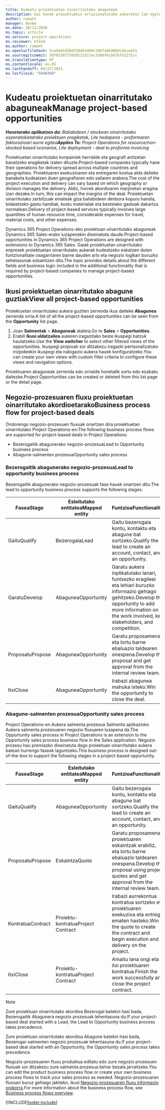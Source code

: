 ```yaml
---
title: Kudeatu proiektuetan oinarritutako abaguneak
description: Gai honek proiektuekin erlazionatutako aukerekin lan egiteko moduari buruzko informazioa eskaintzen du.
author: rumant
manager: Annbe
ms.date: 10/21/2020
ms.topic: article
ms.service: project-operations
ms.reviewer: kfend
ms.author: rumant
ms.openlocfilehash: 5ce9ad1458d338d63469c3d6fddb98b9cbbced31
ms.sourcegitcommit: 3d78338773929121d17ec3386f6cb67bfb2272cc
ms.translationtype: HT
ms.contentlocale: eu-ES
ms.lasthandoff: 04/27/2021
ms.locfileid: "5948360"
---
```

# <a name="manage-project-based-opportunities"></a><span data-ttu-id="771fb-103">Kudeatu proiektuetan oinarritutako abaguneak</span><span class="sxs-lookup"><span data-stu-id="771fb-103">Manage project-based opportunities</span></span>

<span data-ttu-id="771fb-104">_**Honetarako aplikatzen da:** Baliabideen / stockean oinarritutako eszenatokietarako proiektuen eragiketak, Lite hedapena - proformaren fakturazioari aurre egitea_</span><span class="sxs-lookup"><span data-stu-id="771fb-104">_**Applies To:** Project Operations for resource/non-stocked based scenarios, Lite deployment - deal to proforma invoicing_</span></span>

<span data-ttu-id="771fb-105">Proiektuetan oinarritutako konpainiek herrialde eta geografi anitzetan banatzeko eragiketak izaten dituzte.</span><span class="sxs-lookup"><span data-stu-id="771fb-105">Project-based companies typically have their operations for delivery spread across multiple countries and geographies.</span></span> <span data-ttu-id="771fb-106">Proiektuaren exekuzioaren eta entregaren kostua alda daiteke banaketa kudeatzen duen geografiaren edo sailaren arabera.</span><span class="sxs-lookup"><span data-stu-id="771fb-106">The cost of the project execution and delivery can vary  based on which geography or division manages the delivery.</span></span> <span data-ttu-id="771fb-107">Aldiz, horrek akordioaren marjinetan eragina izan dezake.</span><span class="sxs-lookup"><span data-stu-id="771fb-107">In turn, this can impact the margins of the deal.</span></span> <span data-ttu-id="771fb-108">Proiektuetan oinarritutako zerbitzuak emateak giza baliabideen denbora kopuru handia, bidaiatzeko gastu handiak, kostu materialak eta bestelako gastuak dakartza normalean.</span><span class="sxs-lookup"><span data-stu-id="771fb-108">Delivery of project-based services typically involves large quantities of human resource time, considerable expenses for travel, material costs, and other expenses.</span></span>

<span data-ttu-id="771fb-109">Dynamics 365 Project Operations-eko proiektuan oinarritutako abaguneak Dynamics 365 Sales-erako luzapenekin diseinatuta daude.</span><span class="sxs-lookup"><span data-stu-id="771fb-109">Project-based opportunities in Dynamics 365 Project Operations are designed with extensions to Dynamics 365 Sales.</span></span> <span data-ttu-id="771fb-110">Gaiak proiektuetan oinarritutako enpresek proiektuetan oinarritutako aukerak kudeatzeko eskatzen duten funtzionalitate osagarriaren barne dauden arlo eta negozio logikari buruzko xehetasunak eskaintzen ditu.</span><span class="sxs-lookup"><span data-stu-id="771fb-110">The topic provides details about the different fields and business logic included in the additional functionality that is required by project-based companies to manage project-based opportunities.</span></span>

## <a name="view-all-project-based-opportunities"></a><span data-ttu-id="771fb-111">Ikusi proiektuetan oinarritutako abagune guztiak</span><span class="sxs-lookup"><span data-stu-id="771fb-111">View all project-based opportunities</span></span>

<span data-ttu-id="771fb-112">Proiektuetan oinarritutako aukera guztien zerrenda ikus daiteke **Abagunea** zerrenda orria.</span><span class="sxs-lookup"><span data-stu-id="771fb-112">A list of all the project-based opportunities can be seen from the **Opportunity** list page.</span></span> 

1. <span data-ttu-id="771fb-113">Joan **Salmentak** > **Abaguneak** atalera.</span><span class="sxs-lookup"><span data-stu-id="771fb-113">Go to **Sales** > **Opportunities**.</span></span>
2. <span data-ttu-id="771fb-114">Erabili **Ikusi aldatzailea** aukeren iragazitako beste ikuspegi batzuk hautatzeko.</span><span class="sxs-lookup"><span data-stu-id="771fb-114">Use the **View switcher** to select other filtered views of the opportunities.</span></span> <span data-ttu-id="771fb-115">Ikuspegi propioak sor ditzakezu iragazki pertsonalizatuko irizpideekin ikuspegi eta nabigazio aukera hauek konfiguratzeko.</span><span class="sxs-lookup"><span data-stu-id="771fb-115">You can create your own views with custom filter criteria to configure these views and navigation options.</span></span>

<span data-ttu-id="771fb-116">Proiektuaren abaguneak zerrenda edo orrialde honetatik sortu edo ezabatu daitezke.</span><span class="sxs-lookup"><span data-stu-id="771fb-116">Project Opportunities can be created or deleted from this list page or the detail page.</span></span>

## <a name="business-process-flow-for-project-based-deals"></a><span data-ttu-id="771fb-117">Negozio-prozesuaren fluxu proiektuetan oinarritutako akordioetarako</span><span class="sxs-lookup"><span data-stu-id="771fb-117">Business process flow for project-based deals</span></span>

<span data-ttu-id="771fb-118">Ondorengo negozio-prozesuen fluxuak onartzen dira proiektuetan oinarritutako Project Operations-en:</span><span class="sxs-lookup"><span data-stu-id="771fb-118">The following business process flows are supported for project-based deals in Project Operations:</span></span>

- <span data-ttu-id="771fb-119">Bezerogaitik abagunerako negozio-prozesua</span><span class="sxs-lookup"><span data-stu-id="771fb-119">Lead to Opportunity business process</span></span>
- <span data-ttu-id="771fb-120">Abagune-salmenten prozesua</span><span class="sxs-lookup"><span data-stu-id="771fb-120">Opportunity sales process</span></span>

### <a name="lead-to-opportunity-business-process"></a><span data-ttu-id="771fb-121">Bezerogaitik abagunerako negozio-prozesua</span><span class="sxs-lookup"><span data-stu-id="771fb-121">Lead to opportunity business process</span></span> 
<span data-ttu-id="771fb-122">Bezerogaitik abagunerako negozio-prozesuak fase hauek onartzen ditu:</span><span class="sxs-lookup"><span data-stu-id="771fb-122">The lead to opportunity business process supports the following stages:</span></span>

| <span data-ttu-id="771fb-123">Fasea</span><span class="sxs-lookup"><span data-stu-id="771fb-123">Stage</span></span> | <span data-ttu-id="771fb-124">Esleitutako entitatea</span><span class="sxs-lookup"><span data-stu-id="771fb-124">Mapped entity</span></span> | <span data-ttu-id="771fb-125">Funtzioa</span><span class="sxs-lookup"><span data-stu-id="771fb-125">Functionality</span></span> |
| --- | --- | --- |
| <span data-ttu-id="771fb-126">Gaitu</span><span class="sxs-lookup"><span data-stu-id="771fb-126">Qualify</span></span> | <span data-ttu-id="771fb-127">Bezerogaia</span><span class="sxs-lookup"><span data-stu-id="771fb-127">Lead</span></span> | <span data-ttu-id="771fb-128">Gaitu bezerogaia kontu, kontaktu eta abagune bat sortzeko.</span><span class="sxs-lookup"><span data-stu-id="771fb-128">Qualify the lead to create an account, contact, and an opportunity.</span></span> |
| <span data-ttu-id="771fb-129">Garatu</span><span class="sxs-lookup"><span data-stu-id="771fb-129">Develop</span></span> | <span data-ttu-id="771fb-130">Abagunea</span><span class="sxs-lookup"><span data-stu-id="771fb-130">Opportunity</span></span> | <span data-ttu-id="771fb-131">Garatu aukera inplikatutako lanari, funtsezko eragileei eta lehiari buruzko informazio gehiago gehitzeko.</span><span class="sxs-lookup"><span data-stu-id="771fb-131">Develop the opportunity to add more information on the work involved, key stakeholders, and competition.</span></span> |
| <span data-ttu-id="771fb-132">Proposatu</span><span class="sxs-lookup"><span data-stu-id="771fb-132">Propose</span></span> | <span data-ttu-id="771fb-133">Abagunea</span><span class="sxs-lookup"><span data-stu-id="771fb-133">Opportunity</span></span> | <span data-ttu-id="771fb-134">Garatu proposamena eta lortu barne ebaluazio taldearen onespena.</span><span class="sxs-lookup"><span data-stu-id="771fb-134">Develop the proposal and get approval from the internal review team.</span></span> |
| <span data-ttu-id="771fb-135">Itxi</span><span class="sxs-lookup"><span data-stu-id="771fb-135">Close</span></span> | <span data-ttu-id="771fb-136">Abagunea</span><span class="sxs-lookup"><span data-stu-id="771fb-136">Opportunity</span></span> | <span data-ttu-id="771fb-137">Irabazi abagunea mahuka ixteko.</span><span class="sxs-lookup"><span data-stu-id="771fb-137">Win the opportunity to close the deal.</span></span> |

### <a name="opportunity-sales-process"></a><span data-ttu-id="771fb-138">Abagune-salmenten prozesua</span><span class="sxs-lookup"><span data-stu-id="771fb-138">Opportunity sales process</span></span>
<span data-ttu-id="771fb-139">Project Operations-en Aukera salmenta prozesua Salmenta aplikazioko Aukera salmenta prozesuaren negozio fluxuaren luzapena da.</span><span class="sxs-lookup"><span data-stu-id="771fb-139">The Opportunity sales process in Project Operations is an extension to the Opportunity sales process business flow in the Sales application.</span></span> <span data-ttu-id="771fb-140">Negozio prozesu hau premiazko diseinatuta dago proiektuan oinarritutako aukera batean hurrengo faseak laguntzeko.</span><span class="sxs-lookup"><span data-stu-id="771fb-140">This business process is designed out-of-the-box to support the following stages in a project-based opportunity.</span></span>

| <span data-ttu-id="771fb-141">Fasea</span><span class="sxs-lookup"><span data-stu-id="771fb-141">Stage</span></span> | <span data-ttu-id="771fb-142">Esleitutako entitatea</span><span class="sxs-lookup"><span data-stu-id="771fb-142">Mapped entity</span></span> | <span data-ttu-id="771fb-143">Funtzioa</span><span class="sxs-lookup"><span data-stu-id="771fb-143">Functionality</span></span> |
| --- | --- | --- |
| <span data-ttu-id="771fb-144">Gaitu</span><span class="sxs-lookup"><span data-stu-id="771fb-144">Qualify</span></span> | <span data-ttu-id="771fb-145">Abagunea</span><span class="sxs-lookup"><span data-stu-id="771fb-145">Opportunity</span></span> | <span data-ttu-id="771fb-146">Gaitu bezerogaia kontu, kontaktu eta abagune bat sortzeko.</span><span class="sxs-lookup"><span data-stu-id="771fb-146">Qualify the lead to create an account, contact, and an opportunity.</span></span> |
| <span data-ttu-id="771fb-147">Proposatu</span><span class="sxs-lookup"><span data-stu-id="771fb-147">Propose</span></span> | <span data-ttu-id="771fb-148">Eskaintza</span><span class="sxs-lookup"><span data-stu-id="771fb-148">Quote</span></span> | <span data-ttu-id="771fb-149">Garatu proposamena proiektuaren eskaintzak erabiliz, eta lortu barne ebaluazio taldearen onespena.</span><span class="sxs-lookup"><span data-stu-id="771fb-149">Develop the proposal using project quotes and get approval from the internal review team.</span></span> |
| <span data-ttu-id="771fb-150">Kontratua</span><span class="sxs-lookup"><span data-stu-id="771fb-150">Contract</span></span> | <span data-ttu-id="771fb-151">Proiektu-kontratua</span><span class="sxs-lookup"><span data-stu-id="771fb-151">Project Contract</span></span> | <span data-ttu-id="771fb-152">Irabazi aurrekontua kontratua sortzeko eta proiektuaren exekuzioa eta entrega ematen hasteko.</span><span class="sxs-lookup"><span data-stu-id="771fb-152">Win the quote to create the contract and begin execution and delivery on the project.</span></span> |
| <span data-ttu-id="771fb-153">Itxi</span><span class="sxs-lookup"><span data-stu-id="771fb-153">Close</span></span> | <span data-ttu-id="771fb-154">Proiektu-kontratua</span><span class="sxs-lookup"><span data-stu-id="771fb-154">Project Contract</span></span> | <span data-ttu-id="771fb-155">Amaitu lana ongi eta itxi proiektuaren kontratua.</span><span class="sxs-lookup"><span data-stu-id="771fb-155">Finish the work successfully and close the project contract.</span></span> |

> [!NOTE]
> <span data-ttu-id="771fb-156">Zure proiektuan oinarritutako akordioa Bezerogai batekin hasi bada, Bezerogaitik Abagunera negozio prozesuak lehentasuna du.</span><span class="sxs-lookup"><span data-stu-id="771fb-156">If your project-based deal started with a Lead, the Lead to Opportunity business process takes precedence.</span></span>
>
> <span data-ttu-id="771fb-157">Zure proiektuan oinarritutako akordioa Abagune batekin hasi bada, Bezerogai-salmenten negozio prozesuak lehentasuna du.</span><span class="sxs-lookup"><span data-stu-id="771fb-157">If your project-based deal started with an Opportunity, the Opportunity sales process takes precedence.</span></span>

<span data-ttu-id="771fb-158">Negozio-prozesuaren fluxu produktua editatu edo zure negozio prozesuen fluxuak sor ditzakezu zure salmenta prozesua behar bezala jarraitzeko.</span><span class="sxs-lookup"><span data-stu-id="771fb-158">You can edit the product business process flow or create your own business process flows to track your sales process as needed.</span></span> <span data-ttu-id="771fb-159">Negozio-prozesuaren fluxuari buruz gehiago jakiteko, ikusi [Negozio-prozesuaren fluxu informazio orokorra](/dynamics365/customerengagement/on-premises/customize/business-process-flows-overview).</span><span class="sxs-lookup"><span data-stu-id="771fb-159">For more information about the business process flow, see [Business process flows overview](/dynamics365/customerengagement/on-premises/customize/business-process-flows-overview).</span></span>


[!INCLUDE[footer-include](../includes/footer-banner.md)]